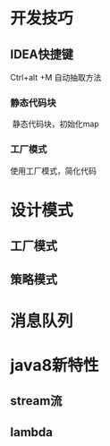 # 

# 开发技巧

## IDEA快捷键

Ctrl+alt +M  自动抽取方法

### 静态代码块

​	静态代码块，初始化map

### 工厂模式

使用工厂模式，简化代码

# 设计模式

## 工厂模式

## 策略模式

# 消息队列

# java8新特性

## stream流

## lambda


